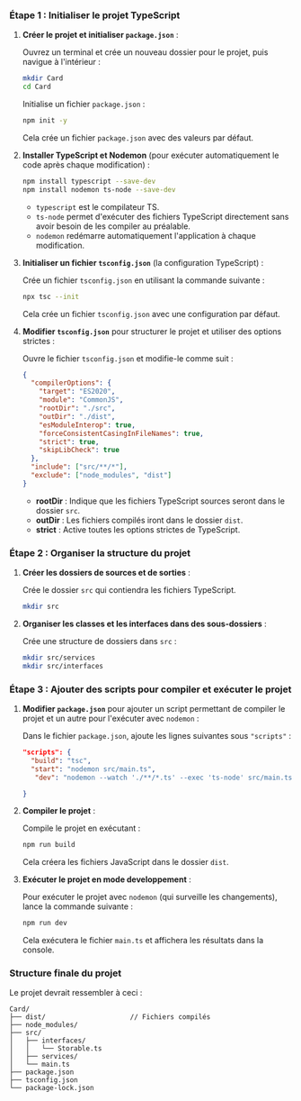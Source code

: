 ### Étape 1 : Initialiser le projet TypeScript

1. **Créer le projet et initialiser `package.json`** :

   Ouvrez un terminal et crée un nouveau dossier pour le projet, puis navigue à l'intérieur :

   ```bash
   mkdir Card
   cd Card
   ```

   Initialise un fichier `package.json` :

   ```bash
   npm init -y
   ```

   Cela crée un fichier `package.json` avec des valeurs par défaut.

2. **Installer TypeScript et Nodemon** (pour exécuter automatiquement le code après chaque modification) :

   ```bash
   npm install typescript --save-dev
   npm install nodemon ts-node --save-dev
   ```

   - `typescript` est le compilateur TS.
   - `ts-node` permet d'exécuter des fichiers TypeScript directement sans avoir besoin de les compiler au préalable.
   - `nodemon` redémarre automatiquement l'application à chaque modification.

3. **Initialiser un fichier `tsconfig.json`** (la configuration TypeScript) :

   Crée un fichier `tsconfig.json` en utilisant la commande suivante :

   ```bash
   npx tsc --init
   ```

   Cela crée un fichier `tsconfig.json` avec une configuration par défaut.

4. **Modifier `tsconfig.json`** pour structurer le projet et utiliser des options strictes :

   Ouvre le fichier `tsconfig.json` et modifie-le comme suit :

   ```json
   {
     "compilerOptions": {
       "target": "ES2020",
       "module": "CommonJS",
       "rootDir": "./src",
       "outDir": "./dist",
       "esModuleInterop": true,
       "forceConsistentCasingInFileNames": true,
       "strict": true,
       "skipLibCheck": true
     },
     "include": ["src/**/*"],
     "exclude": ["node_modules", "dist"]
   }
   ```

   - **rootDir** : Indique que les fichiers TypeScript sources seront dans le dossier `src`.
   - **outDir** : Les fichiers compilés iront dans le dossier `dist`.
   - **strict** : Active toutes les options strictes de TypeScript.

### Étape 2 : Organiser la structure du projet

1. **Créer les dossiers de sources et de sorties** :

   Crée le dossier `src` qui contiendra les fichiers TypeScript.

   ```bash
   mkdir src
   ```

2. **Organiser les classes et les interfaces dans des sous-dossiers** :

   Crée une structure de dossiers dans `src` :

   ```bash
   mkdir src/services
   mkdir src/interfaces
   ```


### Étape 3 : Ajouter des scripts pour compiler et exécuter le projet

1. **Modifier `package.json`** pour ajouter un script permettant de compiler le projet et un autre pour l'exécuter avec `nodemon` :

   Dans le fichier `package.json`, ajoute les lignes suivantes sous `"scripts"` :

   ```json
   "scripts": {
     "build": "tsc",
     "start": "nodemon src/main.ts",
      "dev": "nodemon --watch './**/*.ts' --exec 'ts-node' src/main.ts",

   }
   ```

2. **Compiler le projet** :

   Compile le projet en exécutant :

   ```bash
   npm run build
   ```

   Cela créera les fichiers JavaScript dans le dossier `dist`.

3. **Exécuter le projet en mode developpement** :

   Pour exécuter le projet avec `nodemon` (qui surveille les changements), lance la commande suivante :

   ```bash
   npm run dev
   ```

   Cela exécutera le fichier `main.ts` et affichera les résultats dans la console.


### Structure finale du projet

Le projet devrait ressembler à ceci :

```
Card/
├── dist/                     // Fichiers compilés
├── node_modules/
├── src/
│   ├── interfaces/
│   │   └── Storable.ts
│   ├── services/
│   └── main.ts
├── package.json
├── tsconfig.json
└── package-lock.json
```
